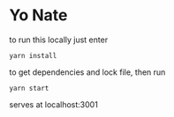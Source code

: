 # Yo Nate

to run this locally just enter

`yarn install`

to get dependencies and lock file, 
then run

`yarn start`

serves at localhost:3001

